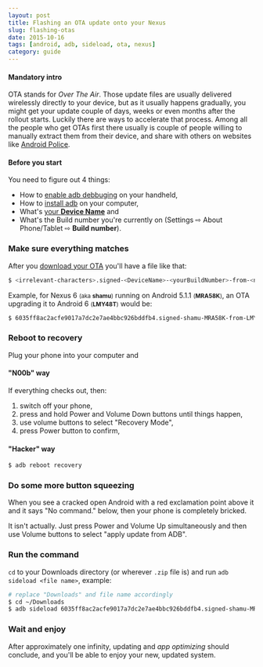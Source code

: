 ```yaml
---
layout: post
title: Flashing an OTA update onto your Nexus
slug: flashing-otas
date: 2015-10-16
tags: [android, adb, sideload, ota, nexus]
category: guide
---
```


#### Mandatory intro

OTA stands for _Over The Air_. Those update files are usually delivered wirelessly directly to your device, but as it usually happens gradually, you might get your update couple of days, weeks or even months after the rollout starts. Luckily there are ways to accelerate that process. Among all the people who get OTAs first there usually is couple of people willing to manually extract them from their device, and share with others on websites like  [Android Police](https://goo.gl/pdM99T).


#### Before you start

You need to figure out 4 things:

* How to [enable adb debbuging](https://developer.android.com/tools/help/adb.html#Enabling) on your handheld,
* How to [install adb](https://goo.gl/G46pWq) on your computer,
* What's [your **Device Name**](https://goo.gl/ck5t1y) and
* What's the Build number you're currently on (Settings ⇨ About Phone/Tablet ⇨ **Build number**).


### Make sure everything matches

After you [download your OTA](https://goo.gl/FWDKvO) you'll have a file like that:

```bash
$ <irrelevant-characters>.signed-<DeviceName>-<yourBuildNumber>-from-<newBuildNumber>.zip
```

Example, for Nexus 6 <small>(aka **shamu**)</small> running on Android 5.1.1 <small>(**MRA58K**)</small>, an OTA upgrading it to Android 6 <small>(**LMY48T**)</small> would be:

```bash
$ 6035ff8ac2acfe9017a7dc2e7ae4bbc926bddfb4.signed-shamu-MRA58K-from-LMY48T.zip
```


### Reboot to recovery

Plug your phone into your computer and

#### "N00b" way

If everything checks out, then:

1. switch off your phone,
2. press and hold Power and Volume Down buttons until things happen,
3. use volume buttons to select "Recovery Mode",
4. press Power button to confirm,

#### "Hacker" way

```bash
$ adb reboot recovery
```

### Do some more button squeezing

When you see a cracked open Android with a red exclamation point above it and it says "No command." below, then your phone is completely bricked.

It isn't actually.  Just press Power and Volume Up simultaneously and then use Volume buttons to select "apply update from ADB".

### Run the command

`cd` to your Downloads directory (or wherever `.zip` file is) and run `adb sideload <file name>`, example:

```bash
# replace "Downloads" and file name accordingly
$ cd ~/Downloads
$ adb sideload 6035ff8ac2acfe9017a7dc2e7ae4bbc926bddfb4.signed-shamu-MRA58K-from-LMY48T.zip
```

### Wait and enjoy

After approximately one infinity, updating and _app optimizing_ should conclude, and you'll be able to enjoy your new, updated system.
